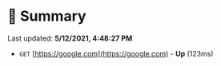 # 📖 Summary
Last updated: **5/12/2021, 4:48:27 PM**

- `GET` [https://google.com](https://google.com) - **Up** (123ms)
